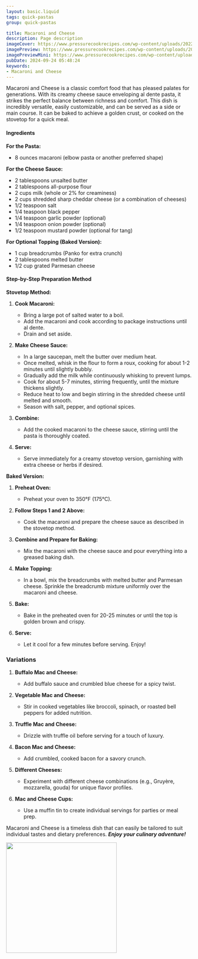 ```yaml
---
layout: basic.liquid
tags: quick-pastas
group: quick-pastas

title: Macaroni and Cheese
description: Page description
imageCover: https://www.pressurecookrecipes.com/wp-content/uploads/2022/12/instant-pot-mac-and-cheese.jpg
imagePreview: https://www.pressurecookrecipes.com/wp-content/uploads/2022/12/instant-pot-mac-and-cheese.jpg
imagePreviewMini: https://www.pressurecookrecipes.com/wp-content/uploads/2022/12/instant-pot-mac-and-cheese.jpg
pubDate: 2024-09-24 05:48:24
keywords:
- Macaroni and Cheese
---
```



Macaroni and Cheese is a classic comfort food that has pleased palates for generations. With its creamy cheese sauce enveloping al dente pasta, it strikes the perfect balance between richness and comfort. This dish is incredibly versatile, easily customizable, and can be served as a side or main course. It can be baked to achieve a golden crust, or cooked on the stovetop for a quick meal.

#### Ingredients
**For the Pasta:**
- 8 ounces macaroni (elbow pasta or another preferred shape)

**For the Cheese Sauce:**
- 2 tablespoons unsalted butter
- 2 tablespoons all-purpose flour
- 2 cups milk (whole or 2% for creaminess)
- 2 cups shredded sharp cheddar cheese (or a combination of cheeses)
- 1/2 teaspoon salt
- 1/4 teaspoon black pepper
- 1/4 teaspoon garlic powder (optional)
- 1/4 teaspoon onion powder (optional)
- 1/2 teaspoon mustard powder (optional for tang)

**For Optional Topping (Baked Version):**
- 1 cup breadcrumbs (Panko for extra crunch)
- 2 tablespoons melted butter
- 1/2 cup grated Parmesan cheese

#### Step-by-Step Preparation Method

**Stovetop Method:**
1. **Cook Macaroni:**
   - Bring a large pot of salted water to a boil. 
   - Add the macaroni and cook according to package instructions until al dente. 
   - Drain and set aside.

2. **Make Cheese Sauce:**
   - In a large saucepan, melt the butter over medium heat. 
   - Once melted, whisk in the flour to form a roux, cooking for about 1-2 minutes until slightly bubbly.
   - Gradually add the milk while continuously whisking to prevent lumps. 
   - Cook for about 5-7 minutes, stirring frequently, until the mixture thickens slightly.
   - Reduce heat to low and begin stirring in the shredded cheese until melted and smooth. 
   - Season with salt, pepper, and optional spices.

3. **Combine:**
   - Add the cooked macaroni to the cheese sauce, stirring until the pasta is thoroughly coated.

4. **Serve:**
   - Serve immediately for a creamy stovetop version, garnishing with extra cheese or herbs if desired.

**Baked Version:**
1. **Preheat Oven:**
   - Preheat your oven to 350°F (175°C).

2. **Follow Steps 1 and 2 Above:**
   - Cook the macaroni and prepare the cheese sauce as described in the stovetop method.

3. **Combine and Prepare for Baking:**
   - Mix the macaroni with the cheese sauce and pour everything into a greased baking dish.

4. **Make Topping:**
   - In a bowl, mix the breadcrumbs with melted butter and Parmesan cheese. Sprinkle the breadcrumb mixture uniformly over the macaroni and cheese.

5. **Bake:**
   - Bake in the preheated oven for 20-25 minutes or until the top is golden brown and crispy.

6. **Serve:**
   - Let it cool for a few minutes before serving. Enjoy!

### Variations
1. **Buffalo Mac and Cheese:**
   - Add buffalo sauce and crumbled blue cheese for a spicy twist.

2. **Vegetable Mac and Cheese:**
   - Stir in cooked vegetables like broccoli, spinach, or roasted bell peppers for added nutrition.

3. **Truffle Mac and Cheese:**
   - Drizzle with truffle oil before serving for a touch of luxury.

4. **Bacon Mac and Cheese:**
   - Add crumbled, cooked bacon for a savory crunch.

5. **Different Cheeses:**
   - Experiment with different cheese combinations (e.g., Gruyère, mozzarella, gouda) for unique flavor profiles.

6. **Mac and Cheese Cups:**
   - Use a muffin tin to create individual servings for parties or meal prep.

Macaroni and Cheese is a timeless dish that can easily be tailored to suit individual tastes and dietary preferences. <b><i>Enjoy your culinary adventure!</i></b>



<img src="https://www.allrecipes.com/thmb/m0KiYZYrkwEYdsycjazSbKSj8dI=/1500x0/filters:no_upscale():max_bytes(150000):strip_icc()/14140-baked-macaroni-and-cheese-DDMFS-4x3-011fdc9156644c7bb93c1888f5b993ab.jpg" width="300" height="300">

